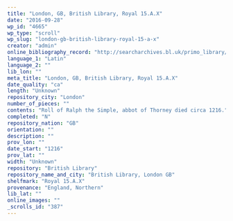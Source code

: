 ```yaml
---
title: "London, GB, British Library, Royal 15.A.X"
date: "2016-09-28"
wp_id: "4665"
wp_type: "scroll"
wp_slug: "london-gb-british-library-royal-15-a-x"
creator: "admin"
online_bibliography_record: "http://searcharchives.bl.uk/primo_library/libweb/action/display.do?tabs=detailsTab&ct=display&fn=search&doc=IAMS040-002107019&indx=25&recIds=IAMS040-002107019&recIdxs=4&elementId=4&renderMode=poppedOut&displayMode=full&frbrVersion=&fctN=facet_fmt&dscnt=0&ublrpp=10&scp.scps=scope%3A%28BL%29&fctV=Archives+and+Manuscripts&frbg=&tab=local&dstmp=1404145769518&srt=rank&mode=Basic&dum=true&vl(freeText0)=Cotton+Roll&vid=IAMS_VU2"
language_1: "Latin"
language_2: ""
lib_lon: ""
meta_title: "London, GB, British Library, Royal 15.A.X"
date_quality: "ca"
length: "Unknown"
repository_city: "London"
number_of_pieces: ""
contents: "Roll of Ralph the Simple, abbot of Thorney died circa 1216."
completed: "N"
repository_nation: "GB"
orientation: ""
description: ""
prov_lon: ""
date_start: "1216"
prov_lat: ""
width: "Unknown"
repository: "British Library"
repository_name_and_city: "British Library, London GB"
shelfmark: "Royal 15.A.X"
provenance: "England, Northern"
lib_lat: ""
online_images: ""
_scrolls_id: "387"
---
```



